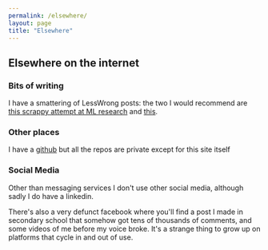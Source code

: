 ```yaml
---
permalink: /elsewhere/
layout: page
title: "Elsewhere"
---
```


## Elsewhere on the internet

### Bits of writing

I have a smattering of LessWrong posts: the two I would recommend are [this scrappy attempt at ML research](https://www.lesswrong.com/posts/hmPCPyr6JFLEigHJx/goal-direction-for-simulated-agents) and [this](https://www.lesswrong.com/posts/vdzEpiYX4aRqtpPSt/the-opt-out-clause).

### Other places

I have a [github](github.com/raymondadouglas) but all the repos are private except for this site itself

### Social Media

Other than messaging services I don't use other social media, although sadly I do have a linkedin.

There's also a very defunct facebook where you'll find a post I made in secondary school that somehow got tens of thousands of comments, and some videos of me before my voice broke. It's a strange thing to grow up on platforms that cycle in and out of use.